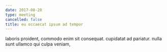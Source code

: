 ```yaml
---
date: 2017-08-20
type: meeting
cancelled: false
title: eu occaecat ipsum ad tempor
---
```

laboris proident, commodo enim sit consequat. cupidatat ad pariatur. nulla sunt ullamco qui culpa veniam,